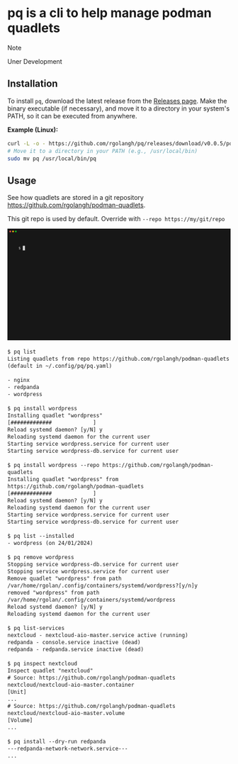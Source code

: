# pq is a cli to help manage podman quadlets

> [!NOTE]
> Uner Development

## Installation

To install `pq`, download the latest release from the [Releases page](https://github.com/rgolangh/pq/releases).
Make the binary executable (if necessary), and move it to a directory in your system's PATH, so it can be executed from anywhere.

**Example (Linux):**

```bash
curl -L -o - https://github.com/rgolangh/pq/releases/download/v0.0.5/pq_0.0.5_linux_amd64v3.tar.gz | tar -zxv
# Move it to a directory in your PATH (e.g., /usr/local/bin)
sudo mv pq /usr/local/bin/pq
```

## Usage

See how quadlets are stored in a git repository https://github.com/rgolangh/podman-quadlets.

This git repo is used by default. Override with `--repo https://my/git/repo`

<img src="pq.gif"/>

```console
$ pq list
Listing quadlets from repo https://github.com/rgolangh/podman-quadlets (default in ~/.config/pq/pq.yaml)

- nginx
- redpanda
- wordpress

$ pq install wordpress
Installing quadlet "wordpress"
[#############             ]
Reload systemd daemon? [y/N] y
Reloading systemd daemon for the current user
Starting service wordpress.service for current user
Starting service wordpress-db.service for current user

$ pq install wordpress --repo https://github.com/rgolangh/podman-quadlets
Installing quadlet "wordpress" from https://github.com/rgolangh/podman-quadlets
[#############             ]
Reload systemd daemon? [y/N] y
Reloading systemd daemon for the current user
Starting service wordpress.service for current user
Starting service wordpress-db.service for current user

$ pq list --installed
- wordpress (on 24/01/2024)

$ pq remove wordpress
Stopping service wordpress-db.service for current user
Stopping service wordpress.service for current user
Remove quadlet "wordpress" from path /var/home/rgolan/.config/containers/systemd/wordpress?[y/n]y
removed "wordpress" from path /var/home/rgolan/.config/containers/systemd/wordpress
Reload systemd daemon? [y/N] y
Reloading systemd daemon for the current user

$ pq list-services
nextcloud - nextcloud-aio-master.service active (running)
redpanda - console.service inactive (dead)
redpanda - redpanda.service inactive (dead)

$ pq inspect nextcloud
Inspect quadlet "nextcloud"
# Source: https://github.com/rgolangh/podman-quadlets nextcloud/nextcloud-aio-master.container
[Unit]
...
# Source: https://github.com/rgolangh/podman-quadlets nextcloud/nextcloud-aio-master.volume
[Volume]
...

$ pq install --dry-run redpanda 
---redpanda-network-network.service---
...
```


